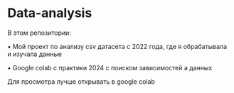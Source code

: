 # Data-analysis

В этом репозитории: 

• Мой проект по анализу csv датасета с 2022 года, где я обрабатывала и изучала данные

• Google colab с практики 2024 с поиском зависимостей а данных

Для просмотра лучше открывать в google colab
